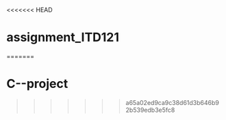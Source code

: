 <<<<<<< HEAD
# assignment_ITD121
=======
# C--project
>>>>>>> a65a02ed9ca9c38d61d3b646b92b539edb3e5fc8
